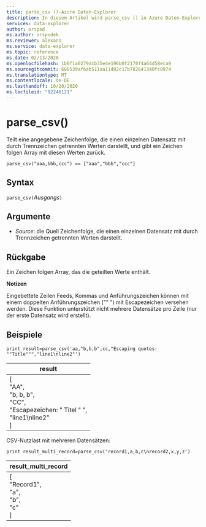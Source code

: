 ```yaml
---
title: parse_csv ()-Azure Daten-Explorer
description: In diesem Artikel wird parse_csv () in Azure Daten-Explorer beschrieben.
services: data-explorer
author: orspod
ms.author: orspodek
ms.reviewer: alexans
ms.service: data-explorer
ms.topic: reference
ms.date: 02/13/2020
ms.openlocfilehash: 1b0f1a0279dcb35e4e196b0f2170f4a64d58eca9
ms.sourcegitcommit: 608539af6ab511aa11d82c17b782641340fc8974
ms.translationtype: MT
ms.contentlocale: de-DE
ms.lasthandoff: 10/20/2020
ms.locfileid: "92246121"
---
```

# <a name="parse_csv"></a>parse_csv()

Teilt eine angegebene Zeichenfolge, die einen einzelnen Datensatz mit durch Trennzeichen getrennten Werten darstellt, und gibt ein Zeichen folgen Array mit diesen Werten zurück.

```kusto
parse_csv("aaa,bbb,ccc") == ["aaa","bbb","ccc"]
```

## <a name="syntax"></a>Syntax

`parse_csv(`*Ausgangs*`)`

## <a name="arguments"></a>Argumente

* *Source*: die Quell Zeichenfolge, die einen einzelnen Datensatz mit durch Trennzeichen getrennten Werten darstellt.

## <a name="returns"></a>Rückgabe

Ein Zeichen folgen Array, das die geteilten Werte enthält.

**Notizen**

Eingebettete Zeilen Feeds, Kommas und Anführungszeichen können mit einem doppelten Anführungszeichen ("" ") mit Escapezeichen versehen werden. Diese Funktion unterstützt nicht mehrere Datensätze pro Zeile (nur der erste Datensatz wird erstellt).

## <a name="examples"></a>Beispiele

<!-- csl: https://help.kusto.windows.net:443/Samples -->
```kusto
print result=parse_csv('aa,"b,b,b",cc,"Escaping quotes: ""Title""","line1\nline2"')
```

|result|
|---|
|[<br>  "AA",<br>  "b, b, b",<br>  "CC",<br>  "Escapezeichen: \" Titel \" ",<br>  "line1\nline2"<br>]|

CSV-Nutzlast mit mehreren Datensätzen:

<!-- csl: https://help.kusto.windows.net:443/Samples -->
```kusto
print result_multi_record=parse_csv('record1,a,b,c\nrecord2,x,y,z')
```

|result_multi_record|
|---|
|[<br>  "Record1",<br>  "a",<br>  "b",<br>  "c"<br>]|
